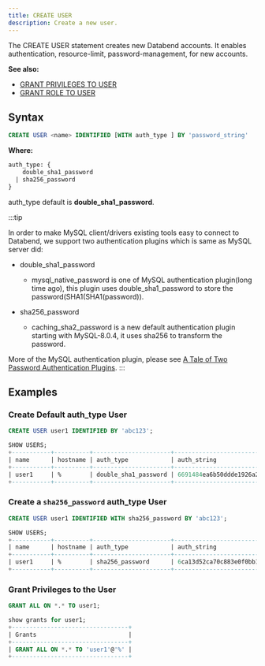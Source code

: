 ```yaml
---
title: CREATE USER
description: Create a new user.
---
```


The CREATE USER statement creates new Databend accounts. It enables authentication, resource-limit, password-management, for new accounts. 

**See also:**
 - [GRANT PRIVILEGES TO USER](./10-grant-privileges.md)
 - [GRANT ROLE TO USER](./20-grant-role.md)

## Syntax

```sql
CREATE USER <name> IDENTIFIED [WITH auth_type ] BY 'password_string'
```

**Where:**

```sql
auth_type: {
    double_sha1_password
  | sha256_password
}
```
auth_type default is **double_sha1_password**.

:::tip

In order to make MySQL client/drivers existing tools easy to connect to Databend, we support two authentication plugins which is same as MySQL server did:
* double_sha1_password
   * mysql_native_password is one of MySQL authentication plugin(long time ago), this plugin uses double_sha1_password to store the password(SHA1(SHA1(password)).
    
* sha256_password
  * caching_sha2_password is a new default authentication plugin starting with MySQL-8.0.4, it uses sha256 to transform the password.

More of the MySQL authentication plugin, please see [A Tale of Two Password Authentication Plugins](https://dev.mysql.com/blog-archive/a-tale-of-two-password-authentication-plugins/).
:::

## Examples

### Create Default auth_type User

```sql
CREATE USER user1 IDENTIFIED BY 'abc123';
```

```sql
SHOW USERS;
+-----------+----------+----------------------+------------------------------------------+
| name      | hostname | auth_type            | auth_string                              |
+-----------+----------+----------------------+------------------------------------------+
| user1     | %        | double_sha1_password | 6691484ea6b50ddde1926a220da01fa9e575c18a |
+-----------+----------+----------------------+------------------------------------------+

```

### Create a `sha256_password` auth_type User

```sql
CREATE USER user1 IDENTIFIED WITH sha256_password BY 'abc123';
```

```sql
SHOW USERS;
+-----------+----------+----------------------+------------------------------------------------------------------+
| name      | hostname | auth_type            | auth_string                                                      |
+-----------+----------+----------------------+------------------------------------------------------------------+
| user1     | %        | sha256_password      | 6ca13d52ca70c883e0f0bb101e425a89e8624de51db2d2392593af6a84118090 |
+-----------+----------+----------------------+------------------------------------------------------------------+
```

### Grant Privileges to the User

```sql
GRANT ALL ON *.* TO user1;
```

```sql
show grants for user1;
+---------------------------------+
| Grants                          |
+---------------------------------+
| GRANT ALL ON *.* TO 'user1'@'%' |
+---------------------------------+
```
